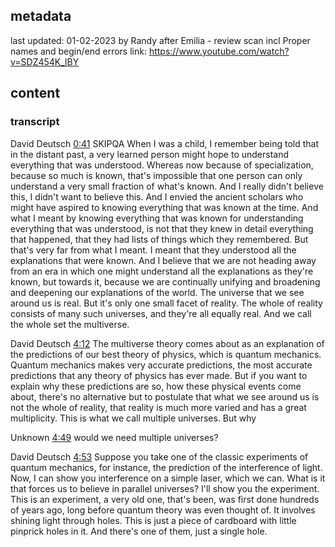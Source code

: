## metadata
last updated: 01-02-2023 by Randy after Emilia - review scan incl Proper names and begin/end errors
link: https://www.youtube.com/watch?v=SDZ454K_lBY

## content

### transcript

David Deutsch [0:41](https://www.youtube.com/watch?v=SDZ454K_lBY&t=41) SKIPQA
When I was a child, I remember being told that in the distant past, a very learned person might hope to understand everything that was understood. Whereas now because of specialization, because so much is known, that's impossible that one person can only understand a very small fraction of what's known. And I really didn't believe this, I didn't want to believe this. And I envied the ancient scholars who might have aspired to knowing everything that was known at the time. And what I meant by knowing everything that was known for understanding everything that was understood, is not that they knew in detail everything that happened, that they had lists of things which they remembered. But that's very far from what I meant. I meant that they understood all the explanations that were known. And I believe that we are not heading away from an era in which one might understand all the explanations as they're known, but towards it, because we are continually unifying and broadening and deepening our explanations of the world. The universe that we see around us is real. But it's only one small facet of reality. The whole of reality consists of many such universes, and they're all equally real. And we call the whole set the multiverse.

David Deutsch [4:12](https://www.youtube.com/watch?v=SDZ454K_lBY&t=252)
The multiverse theory comes about as an explanation of the predictions of our best theory of physics, which is quantum mechanics. Quantum mechanics makes very accurate predictions, the most accurate predictions that any theory of physics has ever made. But if you want to explain why these predictions are so, how these physical events come about, there's no alternative but to postulate that what we see around us is not the whole of reality, that reality is much more varied and has a great multiplicity. This is what we call multiple universes. But why

Unknown [4:49](https://www.youtube.com/watch?v=SDZ454K_lBY&t=289)
would we need multiple universes?

David Deutsch [4:53](https://www.youtube.com/watch?v=SDZ454K_lBY&t=293)
Suppose you take one of the classic experiments of quantum mechanics, for instance, the prediction of the interference of light. Now, I can show you interference on a simple laser, which we can. What is it that forces us to believe in parallel universes? I'll show you the experiment. This is an experiment, a very old one, that's been, was first done hundreds of years ago, long before quantum theory was even thought of. It involves shining light through holes. This is just a piece of cardboard with little pinprick holes in it. And there's one of them, just a single hole. 

